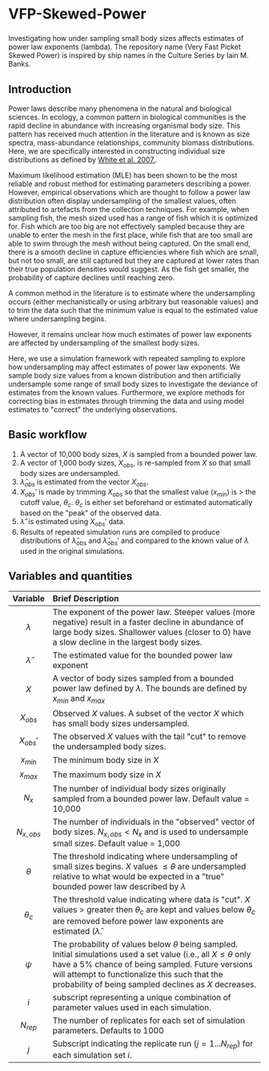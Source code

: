 # VFP-Skewed-Power

###   

Investigating how under sampling small body sizes affects estimates of power law exponents (lambda). The repository name (Very Fast Picket Skewed Power) is inspired by ship names in the Culture Series by Iain M. Banks. 

## Introduction  

Power laws describe many phenomena in the natural and biological sciences. In ecology, a common pattern in biological communities is the rapid decline in abundance with increasing organismal body size. This pattern has received much attention in the literature and is known as size spectra, mass-abundance relationships, community biomass distributions. Here, we are specifically interested in constructing individual size distributions as defined by [White et al. 2007.](https://www.cell.com/ajhg/abstract/S0169-5347(07)00098-5). 

Maximum likelihood estimation (MLE) has been shown to be the most reliable and robust method for estimating parameters describing a power. However, empirical observations which are thought to follow a power law distribution often display undersampling of the smallest values, often attributed to artefacts from the collection techniques. For example, when sampling fish, the mesh sized used has a range of fish which it is optimized for. Fish which are too big are not effectively sampled because they are unable to enter the mesh in the first place, while fish that are too small are able to swim through the mesh without being captured. On the small end, there is a smooth decline in capture efficiencies where fish which are small, but not too small, are still captured but they are captured at lower rates than their true population densities would suggest. As the fish get smaller, the probability of capture declines until reaching zero. 

A common method in the literature is to estimate where the undersampling occurs (either mechanistically or using arbitrary but reasonable values) and to trim the data such that the minimum value is equal to the estimated value where undersampling begins. 

However, it remains unclear how much estimates of power law exponents are affected by undersampling of the smallest body sizes. 

Here, we use a simulation framework with repeated sampling to explore how undersampling may affect estimates of power law exponents. We sample body size values from a known distribution and then artificially undersample some range of small body sizes to investigate the deviance of estimates from the known values. Furthermore, we explore methods for correcting bias in estimates through trimming the data and using model estimates to "correct" the underlying observations. 

## Basic workflow  

1. A vector of 10,000 body sizes, $X$ is sampled from a bounded power law.  
2. A vector of 1,000 body sizes, $X_{obs}$, is re-sampled from $X$ so that small body sizes are undersampled. 
3. $\hat \lambda_{obs}$ is estimated from the vector $X_{obs}$.  
4. $X_{obs}'$ is made by trimming $X_{obs}$ so that the smallest value ($x_{min}$) is $\gt$ the cutoff value, $\theta_c$. $\theta_c$ is either set beforehand or estimated automatically based on the "peak" of the observed data.   
5. $\hat \lambda'$ is estimated using $X_{obs}'$ data.  
6. Results of repeated simulation runs are compiled to produce distributions of $\hat \lambda_{obs}$ and $\hat \lambda_{obs}'$ and compared to the known value of $\lambda$ used in the original simulations.   

## Variables and quantities  

| Variable  | Brief Description |
|  :----:   |:------------------|
| $\lambda$ |The exponent of the power law. Steeper values (more negative) result in a faster decline in abundance of large body sizes. Shallower values (closer to 0) have a slow decline in the largest body sizes. |
| $\hat \lambda$ | The estimated value for the bounded power law exponent | 
| $X$  | A vector of body sizes sampled from a bounded power law defined by $\lambda$. The bounds are defined by $x_{min}$ and $x_{max}$ |
| $X_{obs}$| Observed $X$ values. A subset of the vector $X$ which has small body sizes undersampled. |
|$X_{obs}'$| The observed $X$ values with the tail "cut" to remove the undersampled body sizes. |
| $x_{min}$ | The minimum body size in $X$ |
| $x_{max}$ | The maximum body size in $X$ |
|$N_x$| The number of individual body sizes originally sampled from a bounded power law. Default value = 10,000 |
|$N_{x, obs}$| The number of individuals in the "observed" vector of body sizes. $N_{x, obs} < N_x$ and is used to undersample small sizes. Default value = 1,000|
| $\theta$  | The threshold indicating where undersampling of small sizes begins. $X$ values $\le \theta$ are undersampled relative to what would be expected in a "true" bounded power law described by $\lambda$ |
| $\theta_c$ | The threshold value indicating where data is "cut". $X$ values $\gt$ greater then $\theta_c$ are kept and values below $\theta_c$  are removed before power law exponents are estimated ($\hat \lambda$. |
| $\psi$ | The probability of values below $\theta$ being sampled. Initial simulations used a set value (i.e., all $X \le \theta$ only have a 5% chance of being sampled. Future versions will attempt to functionalize this such that the probability of being sampled declines as $X$ decreases. |
|$i$| subscript representing a unique combination of parameter values used in each simulation. |
|$N_{rep}$|The number of replicates for each set of simulation parameters. Defaults to 1000|
|$j$| Subscript indicating the replicate run ($j = 1...N_{rep}$) for each simulation set $i$. |
